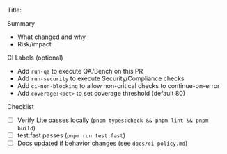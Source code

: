 Title: <concise change summary>

Summary
- What changed and why
- Risk/impact

CI Labels (optional)
- Add `run-qa` to execute QA/Bench on this PR
- Add `run-security` to execute Security/Compliance checks
- Add `ci-non-blocking` to allow non-critical checks to continue-on-error
- Add `coverage:<pct>` to set coverage threshold (default 80)

Checklist
- [ ] Verify Lite passes locally (`pnpm types:check && pnpm lint && pnpm build`)
- [ ] test:fast passes (`pnpm run test:fast`)
- [ ] Docs updated if behavior changes (see `docs/ci-policy.md`)
